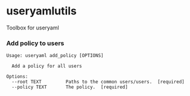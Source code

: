 # useryamlutils

Toolbox for useryaml

### Add policy to users

    Usage: useryaml add_policy [OPTIONS]

      Add a policy for all users

    Options:
      --root TEXT         Paths to the common users/users.  [required]
      --policy TEXT       The policy.  [required]